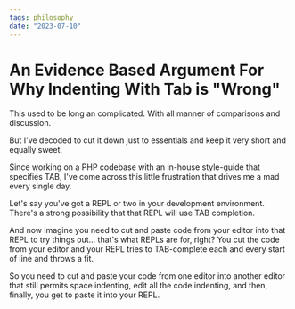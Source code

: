 ```yaml
---
tags: philosophy
date: "2023-07-10"
---
```

# An Evidence Based Argument For Why Indenting With Tab is "Wrong"

This used to be long an complicated. With all manner of comparisons and
discussion.

But I've decoded to cut it down just to essentials and keep it very short and
equally sweet.

Since working on a PHP codebase with an in-house style-guide that specifies
TAB, I've come across this little frustration that drives me a mad every single
day.

Let's say you've got a REPL or two in your development environment. There's a
strong possibility that that REPL will use TAB completion.

And now imagine you need to cut and paste code from your editor into that
REPL to try things out... that's what REPLs are for, right? You cut the code
from your editor and your REPL tries to TAB-complete each and every start of
line and throws a fit.

So you need to cut and paste your code from one editor into another editor
that still permits space indenting, edit all the code indenting, and then,
finally, you get to paste it into your REPL.
